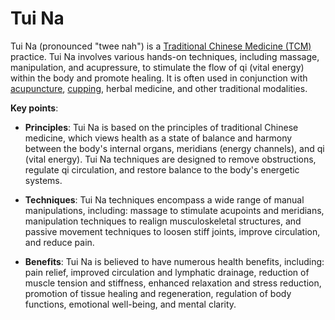 <!--
source: gpt-3 + jph editing
tags: traditional-chinese-medicine treatments
-->

# Tui Na

Tui Na (pronounced "twee nah") is a [Traditional Chinese Medicine (TCM)](../traditional-chinese-medicine/) practice.  Tui Na involves various hands-on techniques, including massage, manipulation, and acupressure, to stimulate the flow of qi (vital energy) within the body and promote healing. It is often used in conjunction with [acupuncture](../acupuncture/), [cupping](../cupping/), herbal medicine, and other traditional modalities.

**Key points**:

* **Principles**: Tui Na is based on the principles of traditional Chinese medicine, which views health as a state of balance and harmony between the body's internal organs, meridians (energy channels), and qi (vital energy). Tui Na techniques are designed to remove obstructions, regulate qi circulation, and restore balance to the body's energetic systems.

* **Techniques**: Tui Na techniques encompass a wide range of manual manipulations, including: massage to stimulate acupoints and meridians, manipulation techniques to realign musculoskeletal structures, and passive movement techniques to loosen stiff joints, improve circulation, and reduce pain.

* **Benefits**: Tui Na is believed to have numerous health benefits, including: pain relief, improved circulation and lymphatic drainage, reduction of muscle tension and stiffness, enhanced relaxation and stress reduction, promotion of tissue healing and regeneration, regulation of body functions, emotional well-being, and mental clarity.
